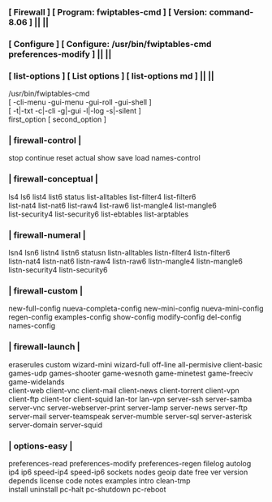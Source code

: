### [ Firewall ] [ Program: fwiptables-cmd ] [ Version: command-8.06 ] || ||
### [ Configure ] [ Configure: /usr/bin/fwiptables-cmd preferences-modify ] || ||
### [ list-options ] [ List options ] [ list-options md ] || ||                      
   /usr/bin/fwiptables-cmd                                                                      
   [ -cli-menu -gui-menu -gui-roll -gui-shell ]                                     
   [ -t|-txt -c|-cli -g|-gui -l|-log -s|-silent ]                                   
   first_option [ second_option ]                                                   
###       | firewall-control |                                                        
   stop continue reset actual show save load names-control                          
###       | firewall-conceptual |                                                     
   ls4 ls6 list4 list6 status list-alltables list-filter4 list-filter6              
   list-nat4 list-nat6 list-raw4 list-raw6 list-mangle4 list-mangle6                
   list-security4 list-security6 list-ebtables list-arptables                       
###       | firewall-numeral |                                                        
   lsn4 lsn6 listn4 listn6 statusn listn-alltables listn-filter4 listn-filter6      
   listn-nat4 listn-nat6 listn-raw4 listn-raw6 listn-mangle4 listn-mangle6          
   listn-security4 listn-security6                                                  
###        | firewall-custom |                                                        
   new-full-config nueva-completa-config new-mini-config nueva-mini-config          
   regen-config examples-config show-config modify-config del-config names-config   
###        | firewall-launch |                                                        
   eraserules custom wizard-mini wizard-full off-line all-permisive client-basic    
   games-udp games-shooter game-wesnoth game-minetest game-freeciv game-widelands   
   client-web client-vnc client-mail client-news client-torrent client-vpn          
   client-ftp  client-tor client-squid lan-tor lan-vpn server-ssh server-samba      
   server-vnc server-webserver-print server-lamp server-news server-ftp             
   server-mail server-teamspeak server-mumble server-sql server-asterisk            
   server-domain server-squid                                                       
###         | options-easy |                                                          
   preferences-read preferences-modify preferences-regen filelog autolog            
   ip4 ip6 speed-ip4 speed-ip6 sockets nodes geoip date free ver version            
   depends license code notes examples intro clean-tmp                              
   install uninstall pc-halt pc-shutdown pc-reboot                                  
